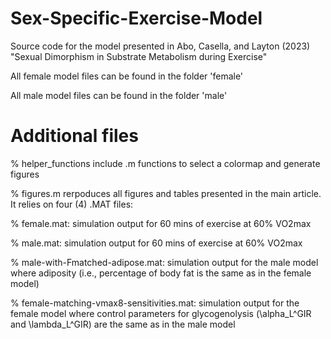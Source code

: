 # Sex-Specific-Exercise-Model
Source code for the model presented in Abo, Casella, and Layton (2023) "Sexual Dimorphism in Substrate Metabolism during Exercise"

All female model files can be found in the folder 'female'

All male model files can be found in the folder 'male'

# Additional files

% helper_functions include .m functions to select a colormap and generate figures

% figures.m rerpoduces all figures and tables presented in the main article. It relies on four (4) .MAT files: 

  % female.mat: simulation output for 60 mins of exercise at 60% VO2max

  % male.mat: simulation output for 60 mins of exercise at 60% VO2max

  % male-with-Fmatched-adipose.mat: simulation output for the male model where adiposity (i.e., percentage of body fat is the same as in the female model)
  
  % female-matching-vmax8-sensitivities.mat: simulation output for the female model where control parameters for glycogenolysis (\alpha_L^GIR and \lambda_L^GIR) are the same as in the male model

